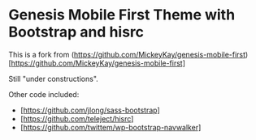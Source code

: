 # Genesis Mobile First Theme with Bootstrap and hisrc #

This is a fork from (https://github.com/MickeyKay/genesis-mobile-first)[https://github.com/MickeyKay/genesis-mobile-first]

Still "under constructions".

Other code included:

* [https://github.com/jlong/sass-bootstrap]
* [https://github.com/teleject/hisrc]
* [https://github.com/twittem/wp-bootstrap-navwalker]

